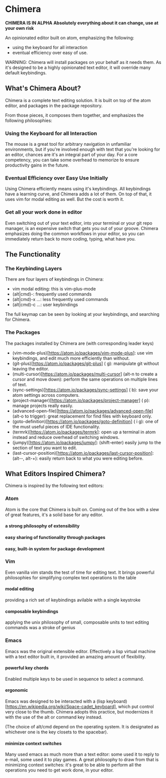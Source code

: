 # Chimera

**CHIMERA IS IN ALPHA**
**Absolutely everything about it can change, use at your own risk**

An opinionated editor built on atom, emphasizing the following:

- using the keyboard for all interaction
- eventual efficiency over easy of use.

WARNING: Chimera will install packages on your behalf as it needs them. As it's designed to be a highly opinionated text editor, it will override many default keybindings.

## What's Chimera About?

Chimera is a complete text editing solution. It is built on top of the atom editor, and packages in the package repository.

From those pieces, it composes them together, and emphasizes the following philosophies:

### Using the Keyboard for all Interaction

The mouse is a great tool for arbitrary navigation in unfamiliar environments, but if you're involved enough with text that you're looking for an editor, chances are it's an integral part of your day. For a core competency, you can take some overhead to memorize to ensure productivity gains in the future.

### Eventual Efficiency over Easy Use Initially

Using Chimera efficiently means using it's keybindings. All keybindings have a learning curve, and Chimera adds a lot of them. On top of that, it uses vim for modal editing as well. But the cost is worth it.

### Get all your work done in editor

Even switching out of your text editor, into your terminal or your git repo manager, is an expensive switch that gets you out of your groove. Chimera emphasizes doing the common workflows in your editor, so you can immediately return back to more coding, typing, what have you.

## The Functionality

### The Keybinding Layers

There are four layers of keybindings in Chimera:

* vim modal editing: this is vim-plus-mode
* (alt|cmd)-<char>: frequently used commands
* (alt|cmd)-x <char>...: less frequently used commands
* (alt|cmd)-c <char>...: user keybindings

The full keymap can be seen by looking at your keybindings, and searching for Chimera.

### The Packages

The packages installed by Chimera are (with corresponding leader keys)

* (vim-mode-plus)[https://atom.io/packages/vim-mode-plus]: use vim keybindings, and edit much more efficiently than without.
* (git-plus)[https://atom.io/packages/git-plus] (<leader> g): manipulate git without leaving the editor.
* (multi-cursor)[https://atom.io/packages/multi-cursor] (alt-n to create a cursor and move down): perform the same operations on multiple lines of text.
* (sync-settings)[https://atom.io/packages/sync-settings] (<leader> b): save your atom settings across computers.
* (project-manager)[https://atom.io/packages/project-manager] (<leader> p): manage projects really easily.
* (advanced-open-file)[https://atom.io/packages/advanced-open-file] (alt-o to trigger): great replacement for find files with keyboard only.
* (goto-definition)[https://atom.io/packages/goto-definition] (<leader> i g): one of the must useful pieces of IDE functionality.
* (termrk)[https://atom.io/packages/termrk]: open up a terminal in atom instead and reduce overhead of switching windows.
* (jumpy)[https://atom.io/packages/jumpy]: (shift-enter) easily jump to the section of text you want to edit.
* (last-cursor-position)[https://atom.io/packages/last-cursor-position]: (alt--, alt-+): easily return back to what you were editing before.

## What Editors Inspired Chimera?

Chimera is inspired by the following text editors:

### Atom

Atom is the core that Chimera is built on. Coming out of the box with a slew of great features, it's a solid base for any editor.

####  a strong philosophy of extensibility
#### easy sharing of functionality through packages
#### easy, built-in system for package development

### Vim

Even vanilla vim stands the test of time for editing text. It brings powerful philosophies for simplifying complex text operations to the table

#### modal editing

 providing a rich set of keybindings avilable with a single keystroke

#### composable keybindings

applying the unix philosophy of small, composable units to text editing commands was a stroke of genius

### Emacs

Emacs was the original extensible editor. Effectively a lisp virtual machine with a text editor built in, it provided an amazing amount of flexibility.

#### powerful key chords
Enabled multiple keys to be used in sequence to select a command.

#### ergonomic

Emacs was designed to be interacted with a (lisp keyboard)[https://en.wikipedia.org/wiki/Space-cadet_keyboard], which put control very close to the thumb. Chimera adopts this practice, but modernizes it with the use of the alt or command key instead.

(The choice of alt/cmd depend on the operating system. It is designated as whichever one is the key closets to the spacebar).

#### minimize context switches

Many used emacs as much more than a text editor: some used it to reply to e-mail, some used it to play games. A great philosophy to draw from that is minimizing context switches: it's great to be able to perform all the operations you need to get work done, in your editor.
